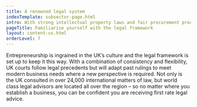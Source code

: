 ```yaml
---
title: A renowned legal system
indexTemplate: subsector-page.html
intro: With strong intellectual property laws and fair procurement procedures, the UK legal system is a globally renowned institution.
pageTitle: Familiarise yourself with the legal framework
layout: content-us.html
orderLevel: 7
---
```


Entrepreneurship is ingrained in the UK’s culture and the legal framework is set up to keep it this way. With a combination of consistency and flexibility, UK courts follow legal precedents but will adapt past rulings to meet modern business needs where a new perspective is required. Not only is the UK consulted in over 24,000 international matters of law, but world class legal advisors are located all over the region – so no matter where you establish a business, you can be confident you are receiving first rate legal advice.